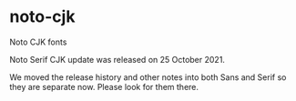 # noto-cjk
Noto CJK fonts

Noto Serif CJK update was released on 25 October 2021. 

We moved the release history and other notes into both Sans and Serif so they are separate now. Please look for them there.
